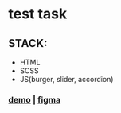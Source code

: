 # test task

## STACK:
  - HTML
  - SCSS
  - JS(burger, slider, accordion)
  
### [demo](https://tonyg89.github.io/developers-ad-landing-TEST/) | [figma](https://www.figma.com/file/hG8XqcROISkRaDc9FF2Qjz/Test_Task_Developers?node-id=104%3A42&t=9peiGuOJV3JeGcmD-0)

